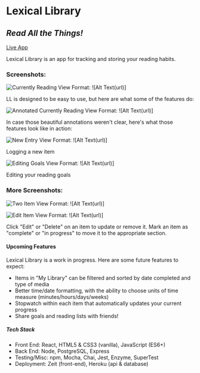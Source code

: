 # Lexical Library
## *Read All the Things!*

[Live App](https://lexical-library.bladeboles.now.sh/) 

Lexical Library is an app for tracking and storing your reading habits.  

### Screenshots:

![Currently Reading View](/assets/CurrentlyReadingScreenshot.png)
Format: ![Alt Text(url)]

LL is designed to be easy to use, but here are what some of the features do:

![Annotated Currently Reading View](/assets/CurrentlyReadingHelp.png)
Format: ![Alt Text(url)]

In case those beautiful annotations weren't clear, here's what those features look like in action:

![New Entry View](/assets/NewEntryScreenshot.png)
Format: ![Alt Text(url)]

Logging a new item

![Editing Goals View](/assets/EditingGoalsScreenshot.png)
Format: ![Alt Text(url)]

Editing your reading goals

### More Screenshots:

![Two Item View](/assets/TwoItemsScreenshot.png)
Format: ![Alt Text(url)]

![Edit Item View](/assets/EditItemScreenshot.png)
Format: ![Alt Text(url)]

Click "Edit" or "Delete" on an item to update or remove it.
Mark an item as "complete" or "in progress" to move it to the appropriate section.

#### Upcoming Features

Lexical Library is a work in progress.  Here are some future features to expect:

* Items in "My Library" can be filtered and sorted by date completed and type of media
* Better time/date formatting, with the ability to choose units of time measure (minutes/hours/days/weeks)
* Stopwatch within each item that automatically updates your current progress
* Share goals and reading lists with friends!

##### Tech Stack
* Front End:  React, HTML5 & CSS3 (vanilla), JavaScript (ES6+)
* Back End: Node, PostgreSQL, Express
* Testing/Misc: npm, Mocha, Chai, Jest, Enzyme, SuperTest
* Deployment: Zeit (front-end), Heroku (api & database)
















